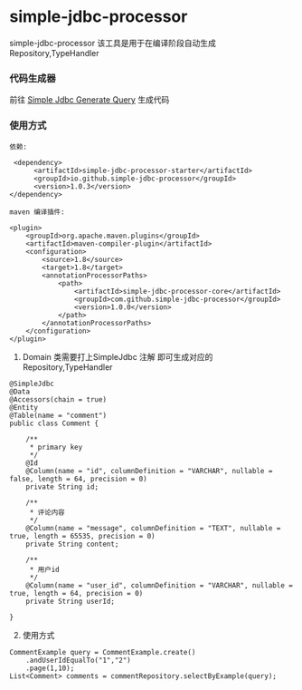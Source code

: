 # simple-jdbc-processor
simple-jdbc-processor 该工具是用于在编译阶段自动生成Repository,TypeHandler

### 代码生成器


前往 [Simple Jdbc Generate Query](https://simple-jdbc-processor.github.io/simple-jdbc-processor-generator/) 生成代码

### 使用方式
```
依赖:

 <dependency>
      <artifactId>simple-jdbc-processor-starter</artifactId>
      <groupId>io.github.simple-jdbc-processor</groupId>
      <version>1.0.3</version>
</dependency>

maven 编译插件:

<plugin>
    <groupId>org.apache.maven.plugins</groupId>
    <artifactId>maven-compiler-plugin</artifactId>
    <configuration>
        <source>1.8</source>
        <target>1.8</target>
        <annotationProcessorPaths>
            <path>
                <artifactId>simple-jdbc-processor-core</artifactId>
                <groupId>com.github.simple-jdbc-processor</groupId>
                <version>1.0.0</version>
            </path>
        </annotationProcessorPaths>
    </configuration>
</plugin>

```


1. Domain 类需要打上SimpleJdbc 注解 即可生成对应的Repository,TypeHandler

```
@SimpleJdbc
@Data
@Accessors(chain = true)
@Entity
@Table(name = "comment")
public class Comment {

    /**
     * primary key
     */
    @Id
    @Column(name = "id", columnDefinition = "VARCHAR", nullable = false, length = 64, precision = 0)
    private String id;

    /**
     * 评论内容
     */
    @Column(name = "message", columnDefinition = "TEXT", nullable = true, length = 65535, precision = 0)
    private String content;

    /**
     * 用户id
     */
    @Column(name = "user_id", columnDefinition = "VARCHAR", nullable = true, length = 64, precision = 0)
    private String userId;

}
```

2. 使用方式

```
CommentExample query = CommentExample.create()
    .andUserIdEqualTo("1","2")
    .page(1,10);
List<Comment> comments = commentRepository.selectByExample(query);
```

